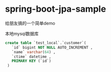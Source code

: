 # spring-boot-jpa-sample
给朋友搞的一个简单demo

本地mysql数据库

```sql
create table `test_local`.`customer`( 
   `id` bigint NOT NULL AUTO_INCREMENT , 
   `name` varchar(64) , 
   `ctime` datetime , 
   PRIMARY KEY (`id`)
 )
```
